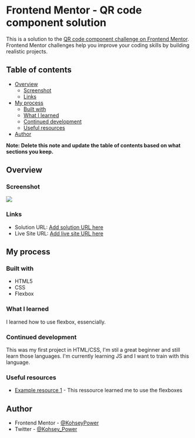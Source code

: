 # Frontend Mentor - QR code component solution

This is a solution to the [QR code component challenge on Frontend Mentor](https://www.frontendmentor.io/challenges/qr-code-component-iux_sIO_H). Frontend Mentor challenges help you improve your coding skills by building realistic projects. 

## Table of contents

- [Overview](#overview)
  - [Screenshot](#screenshot)
  - [Links](#links)
- [My process](#my-process)
  - [Built with](#built-with)
  - [What I learned](#what-i-learned)
  - [Continued development](#continued-development)
  - [Useful resources](#useful-resources)
- [Author](#author)

**Note: Delete this note and update the table of contents based on what sections you keep.**

## Overview

### Screenshot

![](./screenshot.jpg)


### Links

- Solution URL: [Add solution URL here](https://your-solution-url.com)
- Live Site URL: [Add live site URL here](https://your-live-site-url.com)

## My process

### Built with

- HTML5
- CSS 
- Flexbox


### What I learned

I learned how to use flexbox, essencially.


### Continued development

This was my first project in HTML/CSS, I'm stil a great beginner and still learn those languages. I'm currently learning JS and I want to train with this language.


### Useful resources

- [Example resource 1](https://flexboxfroggy.com/#fr) - This ressource learned me to use the flexboxes

## Author

- Frontend Mentor - [@KohseyPower](https://www.frontendmentor.io/profile/KohseyPower)
- Twitter - [@Kohsey_Power](https://twitter.com/Kohsey_Power)
